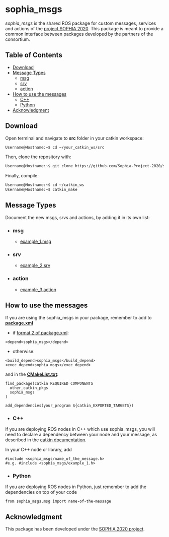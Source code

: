 # sophia_msgs
*sophia_msgs* is the shared ROS package for custom messages, services and actions of the [project SOPHIA 2020](https://www.project-sophia.eu/). This package is meant to provide a common interface between packages developed by the partners of the consortium.

## Table of Contents
- [Download](#download)
- [Message Types](#message-types)
    - [msg](#msg)
    - [srv](#srv)
    - [action](#action)
- [How to use the messages](#how-to-use-the-messages)
    - [C++](#c)
    - [Python](#python)
- [Acknowledgment](#acknowledgment)

## Download
Open terminal and navigate to **src** folder in your catkin workspace:

``` bash
Username@Hostname:~$ cd ~/your_catkin_ws/src
```
Then, clone the repository with:

``` bash
Username@Hostname:~$ git clone https://github.com/Sophia-Project-2020/sophia_msgs.git
```
Finally, compile:
``` bash
Username@Hostname:~$ cd ~/catkin_ws 
Username@Hostname:~$ catkin_make
```

## Message Types
Document the new msgs, srvs and actions, by adding it in its own list:

  - ### msg
    - [example_1.msg](msg/example_1.msg)
  
  - ### srv
    - [example_2.srv](srv/example_2.srv)
  
  - ### action
    - [example_3.action](action/example_3.action)

## How to use the messages
If you are using the sophia_msgs in your package, remember to add to [**package.xml**](http://wiki.ros.org/catkin/package.xml)
- if [format 2 of package.xml](http://wiki.ros.org/catkin/package.xml#Format_2_.28Recommended.29):
```
<depend>sophia_msgs</depend>
```
- otherwise:
```
<build_depend>sophia_msgs</build_depend>
<exec_depend>sophia_msgs</exec_depend>
```

and in the [**CMakeList.txt**](http://wiki.ros.org/catkin/CMakeLists.txt):
```
find_package(catkin REQUIRED COMPONENTS
  other_catkin_pkgs
  sophia_msgs
)
```
```
add_dependencies(your_program ${catkin_EXPORTED_TARGETS})
```

- ### C++ 
If you are deploying ROS nodes in C++ which use sophia_msgs, you will need to declare a dependency between your node and your message, as described in the [catkin documentation](http://docs.ros.org/kinetic/api/catkin/html/howto/format2/cpp_msg_dependencies.html).

In your C++ node or library, add
```code
#include <sophia_msgs/name_of_the_message.h>
#e.g. #include <sophia_msgs/example_1.h>
```

- ### Python
If you are deploying ROS nodes in Python, just remember to add the dependencies on top of your code
```
from sophia_msgs.msg import name-of-the-message
```
## Acknowledgment
This package has been developed under the [SOPHIA 2020 project](https://www.project-sophia.eu/).

